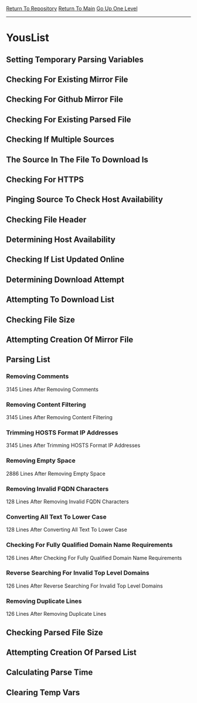 [Return To Repository](https://github.com/deathbybandaid/piholeparser/)
[Return To Main](https://github.com/deathbybandaid/piholeparser/blob/master/RecentRunLogs/Mainlog.md)
[Go Up One Level](https://github.com/deathbybandaid/piholeparser/blob/master/RecentRunLogs/TopLevelScripts/30-Processing-Blacklists.md)
____________________________________
# YousList
## Setting Temporary Parsing Variables
## Checking For Existing Mirror File
## Checking For Github Mirror File
## Checking For Existing Parsed File
## Checking If Multiple Sources
## The Source In The File To Download Is
## Checking For HTTPS
## Pinging Source To Check Host Availability
## Checking File Header
## Determining Host Availability
## Checking If List Updated Online
## Determining Download Attempt
## Attempting To Download List
## Checking File Size
## Attempting Creation Of Mirror File
## Parsing List
### Removing Comments
3145 Lines After Removing Comments
### Removing Content Filtering
3145 Lines After Removing Content Filtering
### Trimming HOSTS Format IP Addresses
3145 Lines After Trimming HOSTS Format IP Addresses
### Removing Empty Space
2886 Lines After Removing Empty Space
### Removing Invalid FQDN Characters
128 Lines After Removing Invalid FQDN Characters
### Converting All Text To Lower Case
128 Lines After Converting All Text To Lower Case
### Checking For Fully Qualified Domain Name Requirements
126 Lines After Checking For Fully Qualified Domain Name Requirements
### Reverse Searching For Invalid Top Level Domains
126 Lines After Reverse Searching For Invalid Top Level Domains
### Removing Duplicate Lines
126 Lines After Removing Duplicate Lines
## Checking Parsed File Size
## Attempting Creation Of Parsed List
## Calculating Parse Time
## Clearing Temp Vars
